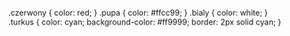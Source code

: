 
.czerwony {
color: red;
}
.pupa {
color: #ffcc99;
}
.bialy {
color: white;
}
.turkus {
color: cyan;
background-color: #ff9999;
border: 2px solid cyan;
}
